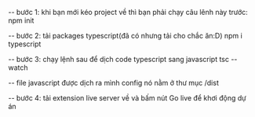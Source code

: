 -- bước 1: khi bạn mới kéo project về thì bạn phải chạy câu lênh này trước:
npm init

-- bước 2: tải packages typescript(đã có nhưng tải cho chắc ăn:D)
npm i typescript

-- bước 3: chạy lệnh sau để dịch code typescript sang javascript
tsc --watch

-- file javascript được dịch ra mình config nó nằm ở thư mục /dist


-- bước 4: tải extension live server về và bấm nút Go live để khơi động dự án

